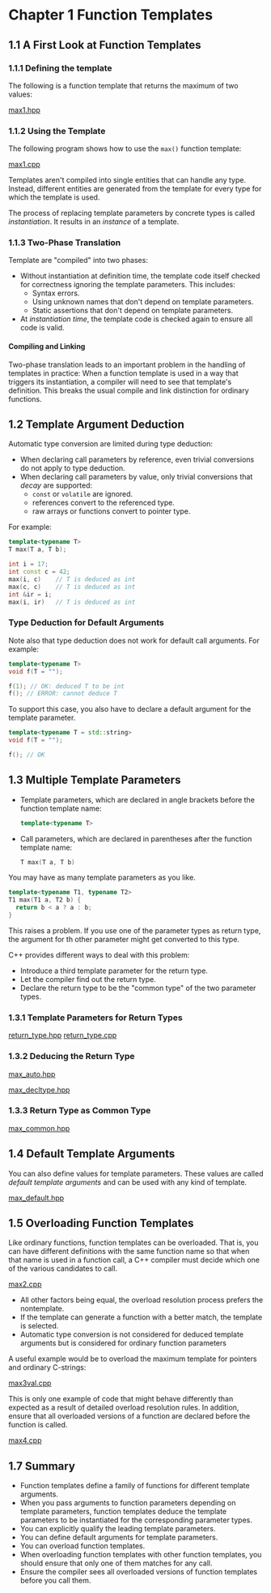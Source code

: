# Chapter 1 Function Templates

## 1.1 A First Look at Function Templates

### 1.1.1 Defining the template

The following is a function template that returns the maximum of two values:

[max1.hpp](./max1.hpp)

### 1.1.2 Using the Template

The following program shows how to use the `max()` function template:

[max1.cpp](./max1.cpp)

Templates aren't compiled into single entities that can handle any type. Instead, different
entities are generated from the template for every type for which the template is used.

The process of replacing template parameters by concrete types is called *instantiation*.
It results in an *instance* of a template.

### 1.1.3 Two-Phase Translation

Template are "compiled" into two phases:

+ Without instantiation at definition time, the template
code itself checked for correctness ignoring the template
parameters. This includes:
  + Syntax errors.
  + Using unknown names that don't depend on template parameters.
  + Static assertions that don't depend on template parameters.
+ At *instantiation time*, the template code is checked again to
ensure all code is valid.

#### Compiling and Linking

Two-phase translation leads to an important problem in the handling of templates in
practice: When a function template is used in a way that triggers its instantiation,
a compiler will need to see that template's definition. This breaks the usual compile
and link distinction for ordinary functions.

## 1.2 Template Argument Deduction

Automatic type conversion are limited during type deduction:

+ When declaring call parameters by reference, even trivial
conversions do not apply to type deduction.
+ When declaring call parameters by value, only
trivial conversions that *decay* are supported:
  + `const` or `volatile` are ignored.
  + references convert to the referenced type.
  + raw arrays or functions convert to pointer type.

For example:

```c++
template<typename T>
T max(T a, T b);

int i = 17;
int const c = 42;
max(i, c)    // T is deduced as int
max(c, c)    // T is deduced as int
int &ir = i;
max(i, ir)   // T is deduced as int
```

### Type Deduction for Default Arguments

Note also that type deduction does not work for default call arguments. For example:

```c++
template<typename T>
void f(T = "");

f(1); // OK: deduced T to be int
f(); // ERROR: cannot deduce T
```

To support this case, you also have to declare a default argument for the template
parameter.

```c++
template<typename T = std::string>
void f(T = "");

f(); // OK
```

## 1.3 Multiple Template Parameters

+ Template parameters, which are declared in angle brackets before the function template name:

  ```c++
  template<typename T>
  ```

+ Call parameters, which are declared in parentheses after the function template name:

  ```c++
  T max(T a, T b)
  ```

You may have as many template parameters as you like.

```c++
template<typename T1, typename T2>
T1 max(T1 a, T2 b) {
  return b < a ? a : b;
}
```

This raises a problem. If you use one of the parameter types as return type, the argument
for th other parameter might get converted to this type.

C++ provides different ways to deal with this problem:

+ Introduce a third template parameter for the return type.
+ Let the compiler find out the return type.
+ Declare the return type to be the "common type" of the two parameter types.

### 1.3.1 Template Parameters for Return Types

[return_type.hpp](./return_type.hpp)
[return_type.cpp](./return_type.cpp)

### 1.3.2 Deducing the Return Type

[max_auto.hpp](./max_auto.hpp)

[max_decltype.hpp](./max_decltype.hpp)

### 1.3.3 Return Type as Common Type

[max_common.hpp](./max_common.hpp)

## 1.4 Default Template Arguments

You can also define values for template parameters. These values are called
*default template arguments* and can be used with any kind of template.

[max_default.hpp](./max_default.hpp)

## 1.5 Overloading Function Templates

Like ordinary functions, function templates can be overloaded. That is, you can
have different definitions with the same function name so that when that name
is used in a function call, a C++ compiler must decide which one of the various
candidates to call.

[max2.cpp](./max2.cpp)

+ All other factors being equal, the overload resolution process prefers the nontemplate.
+ If the template can generate a function with a better match, the template is selected.
+ Automatic type conversion is not considered for deduced template arguments but is considered
for ordinary function parameters

A useful example would be to overload the maximum template for pointers and ordinary C-strings:

[max3val.cpp](./max3val.cpp)

This is only one example of code that might behave differently than expected as a result of
detailed overload resolution rules. In addition, ensure that all overloaded versions of a function
are declared before the function is called.

[max4.cpp](./max4.cpp)

## 1.7 Summary

+ Function templates define a family of functions for different
template arguments.
+ When you pass arguments to function parameters depending on
template parameters, function templates deduce the template
parameters to be instantiated for the corresponding parameter
types.
+ You can explicitly qualify the leading template parameters.
+ You can define default arguments for template parameters.
+ You can overload function templates.
+ When overloading function templates with other function
templates, you should ensure that only one of them matches for
any call.
+ Ensure the compiler sees all overloaded versions of function
templates before you call them.

